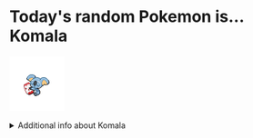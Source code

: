# Today's random Pokemon is... Komala

![Komala shiny sprite](https://raw.githubusercontent.com/PokeAPI/sprites/master/sprites/pokemon/shiny/775.png)

<details>
<summary>Additional info about Komala</summary>

| srpite type | image |
|------|------|
| back_default | ![Komala back_default sprite](https://raw.githubusercontent.com/PokeAPI/sprites/master/sprites/pokemon/back/775.png) |
| back_shiny | ![Komala back_shiny sprite](https://raw.githubusercontent.com/PokeAPI/sprites/master/sprites/pokemon/back/shiny/775.png) |
| front_default | ![Komala front_default sprite](https://raw.githubusercontent.com/PokeAPI/sprites/master/sprites/pokemon/775.png) | </details>